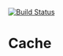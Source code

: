 [![Build Status](https://travis-ci.org/yowcow/p6-Cache.svg?branch=master)](https://travis-ci.org/yowcow/p6-Cache)

Cache
=====
